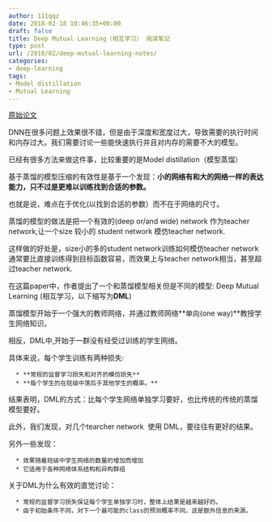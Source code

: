```yaml
---
author: 111qqz
date: 2018-02-18 10:46:35+00:00
draft: false
title: Deep Mutual Learning（相互学习） 阅读笔记
type: post
url: /2018/02/deep-mutual-learning-notes/
categories:
- deep-learning
tags:
- Model distillation
- Mutual Learning
---
```


[原始论文](https://arxiv.org/abs/1706.00384)

DNN在很多问题上效果很不错，但是由于深度和宽度过大，导致需要的执行时间和内存过大。我们需要讨论一些能快速执行并且对内存的需要不大的模型。

已经有很多方法来做这件事，比较重要的是Model distillation（模型蒸馏）

基于蒸馏的模型压缩的有效性是基于一个发现：**小的网络有和大的网络一样的表达能力，只不过是更难以训练找到合适的参数。**

也就是说，难点在于优化(以找到合适的参数）而不在于网络的尺寸。

蒸馏的模型的做法是把一个有效的(deep or/and wide) network 作为teacher network,让一个size 较小的 student network 模仿teacher network.

这样做的好处是，size小的多的student network训练如何模仿teacher network通常要比直接训练得到目标函数容易，而效果上与teacher network相当，甚至超过teacher network.



在这篇paper中，作者提出了一个和蒸馏模型相关但是不同的模型: Deep Mutual Learning (相互学习，以下缩写为**DML**)

蒸馏模型开始于一个强大的教师网络，并通过教师网络**单向(one way)**教授学生网络知识。

相反，DML中,开始于一群没有经受过训练的学生网络。

具体来说，每个学生训练有两种损失:




      * **常规的监督学习损失和对齐的模仿损失**
      * **每个学生的在班级中落后于其他学生的概率。**


结果表明，DML的方式：比每个学生网络单独学习要好，也比传统的传统的蒸馏模型要好。

此外，我们发现，对几个tearcher network  使用 DML，要往往有更好的结果。

另外一些发现：


      * 效果随着班级中学生网络的数量的增加而增加
      * 它适用于各种网络体系结构和异构群组


关于DML为什么有效的直觉讨论：


      * 常规的监督学习损失保证每个学生单独学习时，整体上结果是越来越好的。
      * 由于初始条件不同，对下一个最可能的class的预测概率不同，这是额外信息的来源。

























